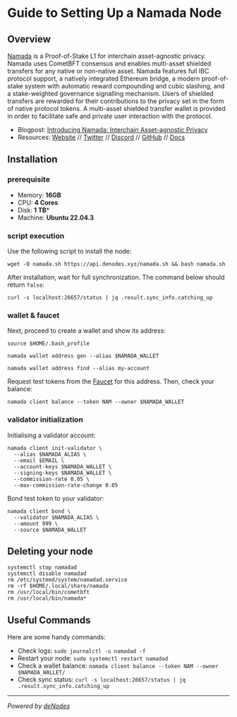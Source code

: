 # Guide to Setting Up a Namada Node

## Overview

[Namada](https://namada.net/) is a Proof-of-Stake L1 for interchain asset-agnostic privacy. Namada uses CometBFT consensus and enables multi-asset shielded transfers for any native or non-native asset. Namada features full IBC protocol support, a natively integrated Ethereum bridge, a modern proof-of-stake system with automatic reward compounding and cubic slashing, and a stake-weighted governance signalling mechanism. Users of shielded transfers are rewarded for their contributions to the privacy set in the form of native protocol tokens. A multi-asset shielded transfer wallet is provided in order to facilitate safe and private user interaction with the protocol.

- Blogpost: [Introducing Namada: Interchain Asset-agnostic Privacy](https://namada.net/blog/introducing-namada-interchain-asset-agnostic-privacy)
- Resources: [Website](https://namada.net/) // [Twitter](https://x.com/namada) // [Discord](https://discord.com/invite/namada) // [GitHub](https://github.com/anoma/namada) // [Docs](https://docs.namada.net/)

## Installation

### prerequisite

- Memory: **16GB**
- CPU: **4 Cores**
- Disk: **1 TB***
- Machine: **Ubuntu 22.04.3**

### script execution

Use the following script to install the node:
```
wget -O namada.sh https://api.denodes.xyz/namada.sh && bash namada.sh
```

After installation, wait for full synchronization. The command below should return `false`:
```
curl -s localhost:26657/status | jq .result.sync_info.catching_up
```
### wallet & faucet

Next, proceed to create a wallet and show its address:
```
source $HOME/.bash_profile
```
```
namada wallet address gen --alias $NAMADA_WALLET
```
```
namada wallet address find --alias my-account
```

Request test tokens from the [Faucet](https://faucet.heliax.click/) for this address.
Then, check your balance:
```
namada client balance --token NAM --owner $NAMADA_WALLET
```

### validator initialization

Initialising a validator account:
```
namada client init-validator \
  --alias $NAMADA_ALIAS \
  --email $EMAIL \
  --account-keys $NAMADA_WALLET \
  --signing-keys $NAMADA_WALLET \
  --commission-rate 0.05 \
  --max-commission-rate-change 0.05
```

Bond test token to your validator:
```
namada client bond \
  --validator $NAMADA_ALIAS \
  --amount 999 \
  --source $NAMADA_WALLET
```

## Deleting your node

```
systemctl stop namadad
systemctl disable namadad
rm /etc/systemd/system/namadad.service
rm -rf $HOME/.local/share/namada
rm /usr/local/bin/cometbft
rm /usr/local/bin/namada*
```

## Useful Commands

Here are some handy commands:

- Check logs: `sudo journalctl -u namadad -f`
- Restart your node: `sudo systemctl restart namadad`
- Check a wallet balance: `namada client balance --token NAM --owner $NAMADA_WALLET/`
- Check sync status: `curl -s localhost:26657/status | jq .result.sync_info.catching_up`

---
_Powered by [deNodes](https://twitter.com/_denodes)_
